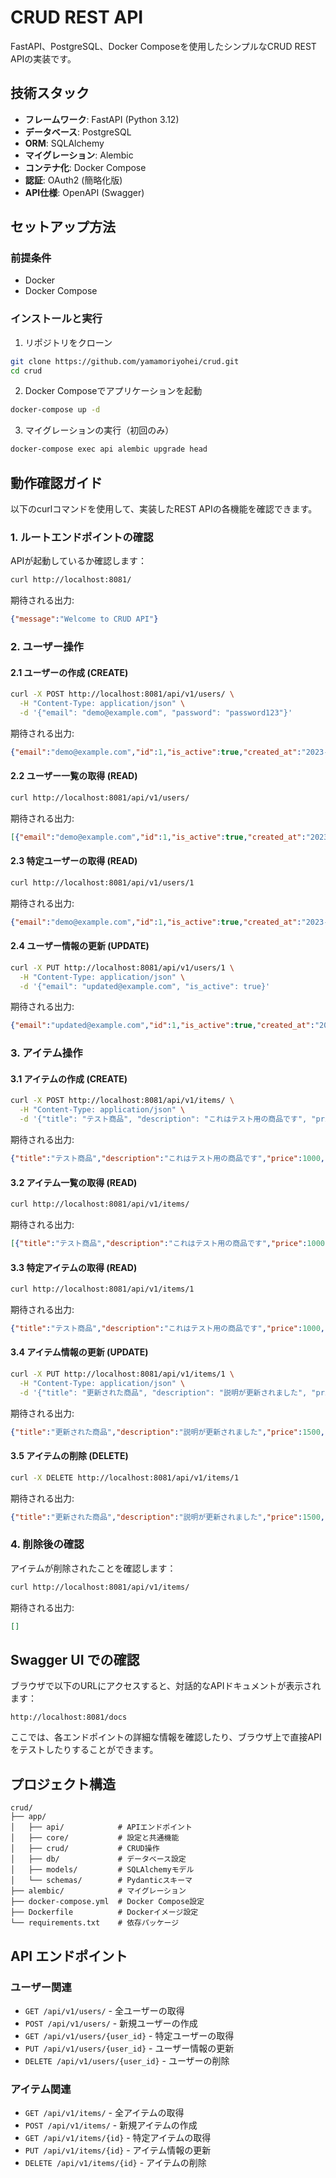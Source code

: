 # CRUD REST API

FastAPI、PostgreSQL、Docker Composeを使用したシンプルなCRUD REST APIの実装です。

## 技術スタック

- **フレームワーク**: FastAPI (Python 3.12)
- **データベース**: PostgreSQL
- **ORM**: SQLAlchemy
- **マイグレーション**: Alembic
- **コンテナ化**: Docker Compose
- **認証**: OAuth2 (簡略化版)
- **API仕様**: OpenAPI (Swagger)

## セットアップ方法

### 前提条件

- Docker
- Docker Compose

### インストールと実行

1. リポジトリをクローン
```bash
git clone https://github.com/yamamoriyohei/crud.git
cd crud
```

2. Docker Composeでアプリケーションを起動
```bash
docker-compose up -d
```

3. マイグレーションの実行（初回のみ）
```bash
docker-compose exec api alembic upgrade head
```

## 動作確認ガイド

以下のcurlコマンドを使用して、実装したREST APIの各機能を確認できます。

### 1. ルートエンドポイントの確認

APIが起動しているか確認します：

```bash
curl http://localhost:8081/
```

期待される出力:
```json
{"message":"Welcome to CRUD API"}
```

### 2. ユーザー操作

#### 2.1 ユーザーの作成 (CREATE)

```bash
curl -X POST http://localhost:8081/api/v1/users/ \
  -H "Content-Type: application/json" \
  -d '{"email": "demo@example.com", "password": "password123"}'
```

期待される出力:
```json
{"email":"demo@example.com","id":1,"is_active":true,"created_at":"2023-05-04T12:34:56.789012"}
```

#### 2.2 ユーザー一覧の取得 (READ)

```bash
curl http://localhost:8081/api/v1/users/
```

期待される出力:
```json
[{"email":"demo@example.com","id":1,"is_active":true,"created_at":"2023-05-04T12:34:56.789012"}]
```

#### 2.3 特定ユーザーの取得 (READ)

```bash
curl http://localhost:8081/api/v1/users/1
```

期待される出力:
```json
{"email":"demo@example.com","id":1,"is_active":true,"created_at":"2023-05-04T12:34:56.789012"}
```

#### 2.4 ユーザー情報の更新 (UPDATE)

```bash
curl -X PUT http://localhost:8081/api/v1/users/1 \
  -H "Content-Type: application/json" \
  -d '{"email": "updated@example.com", "is_active": true}'
```

期待される出力:
```json
{"email":"updated@example.com","id":1,"is_active":true,"created_at":"2023-05-04T12:34:56.789012"}
```

### 3. アイテム操作

#### 3.1 アイテムの作成 (CREATE)

```bash
curl -X POST http://localhost:8081/api/v1/items/ \
  -H "Content-Type: application/json" \
  -d '{"title": "テスト商品", "description": "これはテスト用の商品です", "price": 1000}'
```

期待される出力:
```json
{"title":"テスト商品","description":"これはテスト用の商品です","price":1000,"id":1,"owner_id":1,"created_at":"2023-05-04T12:34:56.789012"}
```

#### 3.2 アイテム一覧の取得 (READ)

```bash
curl http://localhost:8081/api/v1/items/
```

期待される出力:
```json
[{"title":"テスト商品","description":"これはテスト用の商品です","price":1000,"id":1,"owner_id":1,"created_at":"2023-05-04T12:34:56.789012"}]
```

#### 3.3 特定アイテムの取得 (READ)

```bash
curl http://localhost:8081/api/v1/items/1
```

期待される出力:
```json
{"title":"テスト商品","description":"これはテスト用の商品です","price":1000,"id":1,"owner_id":1,"created_at":"2023-05-04T12:34:56.789012"}
```

#### 3.4 アイテム情報の更新 (UPDATE)

```bash
curl -X PUT http://localhost:8081/api/v1/items/1 \
  -H "Content-Type: application/json" \
  -d '{"title": "更新された商品", "description": "説明が更新されました", "price": 1500}'
```

期待される出力:
```json
{"title":"更新された商品","description":"説明が更新されました","price":1500,"id":1,"owner_id":1,"created_at":"2023-05-04T12:34:56.789012"}
```

#### 3.5 アイテムの削除 (DELETE)

```bash
curl -X DELETE http://localhost:8081/api/v1/items/1
```

期待される出力:
```json
{"title":"更新された商品","description":"説明が更新されました","price":1500,"id":1,"owner_id":1,"created_at":"2023-05-04T12:34:56.789012"}
```

### 4. 削除後の確認

アイテムが削除されたことを確認します：

```bash
curl http://localhost:8081/api/v1/items/
```

期待される出力:
```json
[]
```

## Swagger UI での確認

ブラウザで以下のURLにアクセスすると、対話的なAPIドキュメントが表示されます：

```
http://localhost:8081/docs
```

ここでは、各エンドポイントの詳細な情報を確認したり、ブラウザ上で直接APIをテストしたりすることができます。

## プロジェクト構造

```
crud/
├── app/
│   ├── api/            # APIエンドポイント
│   ├── core/           # 設定と共通機能
│   ├── crud/           # CRUD操作
│   ├── db/             # データベース設定
│   ├── models/         # SQLAlchemyモデル
│   └── schemas/        # Pydanticスキーマ
├── alembic/            # マイグレーション
├── docker-compose.yml  # Docker Compose設定
├── Dockerfile          # Dockerイメージ設定
└── requirements.txt    # 依存パッケージ
```

## API エンドポイント

### ユーザー関連

- `GET /api/v1/users/` - 全ユーザーの取得
- `POST /api/v1/users/` - 新規ユーザーの作成
- `GET /api/v1/users/{user_id}` - 特定ユーザーの取得
- `PUT /api/v1/users/{user_id}` - ユーザー情報の更新
- `DELETE /api/v1/users/{user_id}` - ユーザーの削除

### アイテム関連

- `GET /api/v1/items/` - 全アイテムの取得
- `POST /api/v1/items/` - 新規アイテムの作成
- `GET /api/v1/items/{id}` - 特定アイテムの取得
- `PUT /api/v1/items/{id}` - アイテム情報の更新
- `DELETE /api/v1/items/{id}` - アイテムの削除


